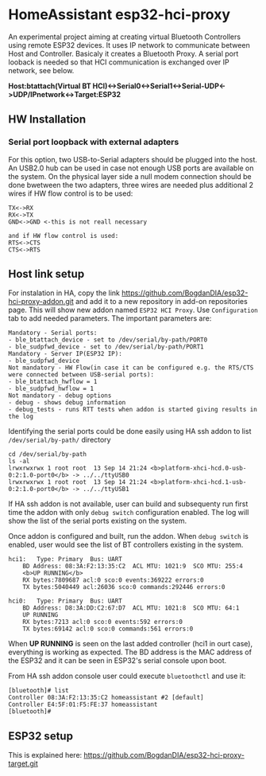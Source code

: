 # HomeAssistant esp32-hci-proxy 
An experimental project aiming at creating virtual Bluetooth Controllers using remote ESP32 devices. It uses IP network to communicate between Host and Controller. Basicaly it creates a Bluetooth Proxy. A serial port looback is needed so that HCI communication is exchanged over IP network, see below.  

<b>Host:btattach(Virtual BT HCI)<->Serial0<->Serial1<->Serial-UDP<->UDP/IPnetwork<->Target:ESP32</b>

## HW Installation
### Serial port loopback with external adapters
For this option, two USB-to-Serial adapters should be plugged into the host. An USB2.0 hub can be used in case not enough USB ports are available on the system. On the physical layer side a null modem connection should be done bwetween the two adapters, three wires are needed plus additional 2 wires if HW flow control is to be used:
```
TX<->RX
RX<->TX
GND<->GND <-this is not reall necessary

and if HW flow control is used:
RTS<->CTS
CTS<->RTS
```
## Host link setup 
For instalation in HA, copy the link https://github.com/BogdanDIA/esp32-hci-proxy-addon.git and add it to a new repository in add-on repositories page. This will show new addon named `ESP32 HCI Proxy`.
Use `Configuration` tab to add needed parameters. The important parameters are:
```
Mandatory - Serial ports:
- ble_btattach_device - set to /dev/serial/by-path/PORT0
- ble_sudpfwd_device - set to /dev/serial/by-path/PORT1
Mandatory - Server IP(ESP32 IP):
- ble_sudpfwd_device 
Not mandatory - HW Flow(in case it can be configured e.g. the RTS/CTS were connected between USB-serial ports):
- ble_btattach_hwflow = 1
- ble_sudpfwd_hwflow = 1
Not mandatory - debug options
- debug - shows debug information
- debug_tests - runs RTT tests when addon is started giving results in the log
```

Identifying the serial ports could be done easily using HA ssh addon to list `/dev/serial/by-path/` directory
```
cd /dev/serial/by-path
ls -al
lrwxrwxrwx 1 root root  13 Sep 14 21:24 <b>platform-xhci-hcd.0-usb-0:2:1.0-port0</b> -> ../../ttyUSB0
lrwxrwxrwx 1 root root  13 Sep 14 21:24 <b>platform-xhci-hcd.1-usb-0:2:1.0-port0</b> -> ../../ttyUSB1
```

If HA ssh addon is not available, user can build and subsequenty run first time the addon with only `debug switch` configuration enabled. The log will show the list of the serial ports existing on the system.

Once addon is configured and built, run the addon. When `debug switch` is enabled, user would see the list of BT controllers existing in the system.

```
hci1:	Type: Primary  Bus: UART
	BD Address: 08:3A:F2:13:35:C2  ACL MTU: 1021:9  SCO MTU: 255:4
	<b>UP RUNNING</b>
	RX bytes:7809687 acl:0 sco:0 events:369222 errors:0
	TX bytes:5040449 acl:26036 sco:0 commands:292446 errors:0

hci0:	Type: Primary  Bus: UART
	BD Address: D8:3A:DD:C2:67:D7  ACL MTU: 1021:8  SCO MTU: 64:1
	UP RUNNING 
	RX bytes:7213 acl:0 sco:0 events:592 errors:0
	TX bytes:69142 acl:0 sco:0 commands:561 errors:0
```
When <b>UP RUNNING</b> is seen on the last added controller (hci1 in ourt case), everything is working as expected. The BD address is the MAC address of the ESP32 and it can be seen in ESP32's serial console upon boot.

From HA ssh addon console user could execute `bluetoothctl` and use it:
```
[bluetooth]# list
Controller 08:3A:F2:13:35:C2 homeassistant #2 [default]
Controller E4:5F:01:F5:FE:37 homeassistant 
[bluetooth]# 
```

## ESP32 setup 
This is explained here: https://github.com/BogdanDIA/esp32-hci-proxy-target.git
